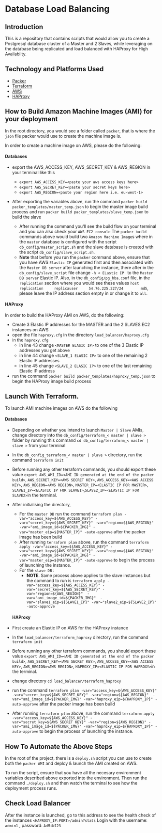 # Database Load Balancing


## Introduction
This is a repository that contains scripts that would allow you to create a Postgresql database cluster of a Master and 2 Slaves, while leveraging on the database being replicated and load balanced with HAProxy for High Availabilty.



## Technology and Platforms Used

- [Packer](https://www.packer.io/docs/index.html) 
- [Terraform](https://www.terraform.io/docs/index.html)
- [AWS](aws.amazon.com)
- [HAProxy](https://www.haproxy.org/)


## How to Build Amazon Machine Images (AMI) for your deployment



In the root directory, you would see a folder called `packer`, that is where the `json` file packer would use to create the machine image is.


In order to create a machine image on AWS, please do the following:

  #### Databases

- export the AWS_ACCESS_KEY, AWS_SECRET_KEY & AWS_REGION in your terminal like this
  - `export AWS_ACCESS_KEY=<paste your aws access keys here>`
  - `export AWS_SECRET_KEY=<paste your secret keys here>`
  - `export AWS_REGION=<paste your region here i.e. eu-west-1>`

- After exporting the variables above, run the command `packer build packer_templates/master_temp.json` to begin the master image build process and run `packer build packer_templates/slave_temp.json` to build the slave
  - After running the command you'll see the build flow on your terminal and you can also check your `AWS EC2 console` 
The `packer build` commands above would build two  `Amazon Machine Image`s where in the `master` database is configured with the script `db_config/master_script.sh` and the slave database is created with the script `db_config/slave_script.sh`.
  - **Note** that before you run the `packer` command above, ensure that you have AWS `Elastic IP` generated first and then associated with the `Master DB server` after launching the instance, there after in the `db_config/slave_script` file change `-h < ELastic IP `  to the `Master DB server` Elastic IP.
  Also, in the `db_config/pg_hba.conf` file, in the `replication` section where you would see these values `host     replication     replicauser     54.76.225.227/24        md5`, please leave the IP address section empty in or change it to `all`.

#### HAProxy

In order to build the HAProxy AMI on AWS, do the following:


- Create 3 Elastic IP addresses for the MASTER and the 2 SLAVES EC2 instances on AWS
- open the file `haproxy.cfg` in the directory `load_balancer/haproxy.cfg` 
- in the `haproxy.cfg` 
  - in line 43 change `<MASTER ELASIC IP>` to one of the 3 Elastic IP addresses you get above
  - in line 44 change `<SLAVE_1 ELASIC IP>` to one of the remaining 2 Elastic IP addresses 
  - in line 45 change `<SLAVE_2 ELASIC IP>` to one of the last remaining Elastic IP address
- run the command `packer build packer_templates/haproxy_temp.json` to begin the HAProxy image build process



## Launch With Terraform.
To launch AMI machine images on AWS do the following 

  #### Databases

- Depending on whether you intend to launch `Master | Slave` AMIs, change directory into the `db_config/terraform_< master | slave >` folder by running this command `cd db_config/terraform_< master | slave >` from your terminal
- In the `db_config_terraform_< master | slave >` directory, run the command `terraform init` 
- Before running any other terraform commands, you should export these value `export AWS_AMI_ID=<AMI ID generated at the end of the packer build>`, `AWS_SECRET_KEY=<AWS SECRET KEY>`, `AWS_ACCESS_KEY=<AWS ACCESS KEY>`, `AWS_REGION=<AWS REGION>`, `MASTER_IP=<ELASTIC IP FOR MASTER>`, `SLAVE1_IP=<ELASTIC IP FOR SLAVE1>`,`SLAVE2_IP=<ELASTIC IP FOR SLAVE2>`in the terminal.
- After initialising the directory, 
    - For the `master DB` 
    run the command `terraform plan -var="access_key=${AWS_ACCESS_KEY}" -var="secret_key=${AWS_SECRET_KEY}" -var="region=${AWS_REGION}" -var="ami_image_id=${PACKER_IMG}" -var="master_eip=${MASTER_IP}" -auto-approve` after the packer image has been build
    - After running `terraform plan` above, run the command `terraform apply -var="access_key=${AWS_ACCESS_KEY}" -var="secret_key=${AWS_SECRET_KEY}" -var="region=${AWS_REGION}" -var="ami_image_id=${PACKER_IMG}" -var="master_eip=${MASTER_IP}" -auto-approve` to begin the process of launching the instance.
   - For the `slave DB` :
      - **NOTE**. Same process above applies to the slave instances but the command to run is `terraform apply -var="access_key=${AWS_ACCESS_KEY}" -var="secret_key=${AWS_SECRET_KEY}" -var="region=${AWS_REGION}"  -var="ami_image_id=${PACKER_IMG}"  -var="slave1_eip=${SLAVE1_IP}" -var="slave2_eip=${SLAVE2_IP}" -auto-approve`



  #### HAProxy
- First create an Elastic IP on AWS for the HAProxy instance
- In the `load_balancer/terraform_haproxy` directory, run the command `terraform init` 
- Before running any other terraform commands, you should export these value `export AWS_AMI_ID=<AMI ID generated at the end of the packer build>`, `AWS_SECRET_KEY=<AWS SECRET KEY>`, `AWS_ACCESS_KEY=<AWS ACCESS KEY>`, `AWS_REGION=<AWS REGION>`, `HAPROXY_IP=<ELASTIC IP FOR HAPROXY>`in the terminal.

- change directory `cd load_balancer/terraform_haproxy`

- run the command `terraform plan -var="access_key=${AWS_ACCESS_KEY}" -var="secret_key=${AWS_SECRET_KEY}" -var="region=${AWS_REGION}"  -var="ami_image_id=${PACKER_IMG}" -var="haproxy_eip=${HAPROXY_IP}" -auto-approve` after the packer image has been build
- After running `terraform plan` above, run the command `terraform apply -var="access_key=${AWS_ACCESS_KEY}" -var="secret_key=${AWS_SECRET_KEY}" -var="region=${AWS_REGION}" -var="ami_image_id=${PACKER_IMG}" -var="haproxy_eip=${HAPROXY_IP}" -auto-approve` to begin the process of launching the instance.


## How To Automate the Above Steps

In the root of the project, there is a `deploy.sh` script you can use to create both the `packer AMI` and deploy & launch the AMI created on AWS.

To run the script, ensure that you have all the necesary environment variables described above exported into the environment. Then run the command `./deploy.sh` and then watch the terminal to see how the deployment process runs.

## Check Load Balancer
After the instance is launched, go to this address to see the health check of the instances `<HAPROXY_IP:PORT>/admin?stats`
Login with the username: `admin1` , password: `AdMiN123`
